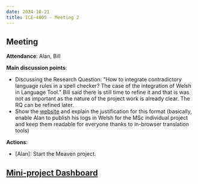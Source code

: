 ```yaml
---
date: 2024-10-21
title: ICE-4005 - Meeting 2
---
```

## Meeting

**Attendance**: Alan, Bill

**Main discussion points**:
  - Discussing the Research Question: "How to integrate contradictory language rules in a spell checker? The case of the integration of Welsh in Language Tool." Bill said there is still time to refine it and that is was not as important as the nature of the project work is already clear. The RQ can be refined later.
  - Show the [website](https://oktogazh.github.io/) and explain the justification for this format (basically, enable Alan to publish his logs in Welsh for the MSc individual project and keep them readable for everyone thanks to in-browser translation tools)

**Actions**:
  - [Alan]: Start the Meaven project.



## [Mini-project Dashboard](<./ice-4005-dashboard>)